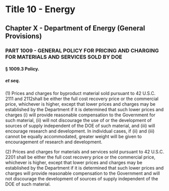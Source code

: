
# Title 10 - Energy
## Chapter X - Department of Energy (General Provisions)
### PART 1009 - GENERAL POLICY FOR PRICING AND CHARGING FOR MATERIALS AND SERVICES SOLD BY DOE
#### § 1009.3 Policy.
##### et seq.

(1) Prices and charges for byproduct material sold pursuant to 42 U.S.C. 2111 and 2112shall be either the full cost recovery price or the commercial price, whichever is higher, except that lower prices and charges may be established by the Department if it is determined that such lower prices and charges (i) will provide reasonable compensation to the Government for such material, (ii) will not discourage the use of or the development of sources of supply independent of the DOE of such material, and (iii) will encourage research and development. In individual cases, if (ii) and (iii) cannot be equally accommodated, greater weight will be given to encouragement of research and development.

(2) Prices and charges for materials and services sold pursuant to 42 U.S.C. 2201 shall be either the full cost recovery price or the commercial price, whichever is higher, except that lower prices and charges may be established by the Department if it is determined that such lower prices and charges will provide reasonable compensation to the Government and will not discourage the development of sources of supply independent of the DOE of such material.
